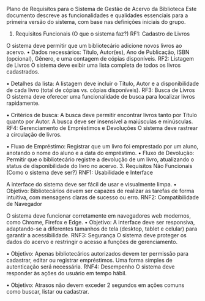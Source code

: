 Plano de Requisitos para o Sistema de Gestão de Acervo da Biblioteca
Este documento descreve as funcionalidades e qualidades essenciais para a primeira versão do sistema, com base nas definições iniciais do grupo.
1. Requisitos Funcionais (O que o sistema faz?)
RF1: Cadastro de Livros

O sistema deve permitir que um bibliotecário adicione novos livros ao acervo.
•	Dados necessários: Título, Autor(es), Ano de Publicação, ISBN (opcional), Gênero, e uma contagem de cópias disponíveis.
RF2: Listagem de Livros
O sistema deve exibir uma lista completa de todos os livros cadastrados.

•	Detalhes da lista: A listagem deve incluir o Título, Autor e a disponibilidade de cada livro (total de cópias vs. cópias disponíveis).
RF3: Busca de Livros
O sistema deve oferecer uma funcionalidade de busca para localizar livros rapidamente.

•	Critérios de busca: A busca deve permitir encontrar livros tanto por Título quanto por Autor. A busca deve ser insensível a maiúsculas e minúsculas.
RF4: Gerenciamento de Empréstimos e Devoluções
O sistema deve rastrear a circulação de livros.

•	Fluxo de Empréstimo: Registrar que um livro foi emprestado por um aluno, anotando o nome do aluno e a data do empréstimo.
•	Fluxo de Devolução: Permitir que o bibliotecário registre a devolução de um livro, atualizando o status de disponibilidade do livro no acervo.
3. Requisitos Não Funcionais (Como o sistema deve ser?)
RNF1: Usabilidade e Interface

A interface do sistema deve ser fácil de usar e visualmente limpa.
•	Objetivo: Bibliotecários devem ser capazes de realizar as tarefas de forma intuitiva, com mensagens claras de sucesso ou erro.
RNF2: Compatibilidade de Navegador

O sistema deve funcionar corretamente em navegadores web modernos, como Chrome, Firefox e Edge.
•	Objetivo: A interface deve ser responsiva, adaptando-se a diferentes tamanhos de tela (desktop, tablet e celular) para garantir a acessibilidade.
RNF3: Segurança
O sistema deve proteger os dados do acervo e restringir o acesso a funções de gerenciamento.

•	Objetivo: Apenas bibliotecários autorizados devem ter permissão para cadastrar, editar ou registrar empréstimos. Uma forma simples de autenticação será necessária.
RNF4: Desempenho
O sistema deve responder às ações do usuário em tempo hábil.

•	Objetivo: Atrasos não devem exceder 2 segundos em ações comuns como buscar, listar ou cadastrar.
